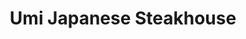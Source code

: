 ---
layout: place
title: Umi Japanese Steakhouse
permalink: /new-york/victor/umi-japanese-steakhouse.html
stateAbbr: NY
stateName: New York
cityName: Victor
seo:
  type: restaurant
  links: null
place_id: ChIJ5_8_zMQz0YkRvD7nk-9yrNE
photos:
  - name: >-
      places/ChIJ5_8_zMQz0YkRvD7nk-9yrNE/photos/AeeoHcKhjDYJ2S08t-UOHf8jxtzAQc_gjLcBkZtV14fruYVFFBSDtWoMalGxjysbjNXgeDMhcYkaPGTLkTlVoZqkbcHUcPMaWWVUfZ1NSXfOeW1zlIC6uMo-egO5v8ZDkqDmyiPC_C48WAz8ON1olLn8phIagAgVb4ETXn2ZKSTeMSxwIZcN1otablS6ILWLsipIXePeJqJo8vB2yTqb6fNeaRIj8wFwO6BwGRmX2mOClNJB-sxjqU-1_vk0l_W-WCcynSofm7ieCYprYSPw0tnV1m_gOj-1-TMugJuS0gw-FXgaPw
    widthPx: 1500
    heightPx: 938
    authorAttributions:
      - displayName: Umi Japanese Steakhouse
        uri: https://maps.google.com/maps/contrib/107354978429302460961
        photoUri: >-
          https://lh3.googleusercontent.com/a-/ALV-UjW7ElQG5x05meu8CQ5RMnu1XX2UgwylEe-wXJgOIm8YfS8dgTU=s100-p-k-no-mo
    flagContentUri: >-
      https://www.google.com/local/imagery/report/?cb_client=maps_api_places.places_api&image_key=!1e10!2sAF1QipO71i_4o7WAma5dBuB6KhjEHYNMzkf-VtPvplgN&hl=en-US
    googleMapsUri: >-
      https://www.google.com/maps/place//data=!3m4!1e2!3m2!1sAF1QipO71i_4o7WAma5dBuB6KhjEHYNMzkf-VtPvplgN!2e10!4m2!3m1!1s0x89d133c4cc3fffe7:0xd1ac72ef93e73ebc
  - name: >-
      places/ChIJ5_8_zMQz0YkRvD7nk-9yrNE/photos/AeeoHcKmSzq0kTC8UYs9KnjXp_AU16BhHiAJjN6DfVmgOGltdnxJpmbLkXOa7o0_MXQavHtpi7q4zjW1Do-u6n7atFRT22RGCGPjOKHLtRkoy2Ro6W-WmoK8bIXMTyUgRHicGSHIJ3cbLNAXmFmqFWw4JJtX57q3U2JhpKR8tnerRxNxG0EOZ6quljmjBqoBjDiGSg7GOkoIWqj3HmApiQ9Q_pHD1MpXocoPtNg-EL7LfnQ_pAa0zXwmzkI2w8VbkwAxUfWcilYBbOOtuvOl13qvDJwrxMaQt3OOKN8-a4HxSug0EhEliHaqDISpCcvbXNhbkUZJn_3vv641c1Uvm-17BYa18EH6h_HPuuNrTosb1zjjzZWsPFjwiB0hytPzlqiL4law_th6b9xdJkywuPcVxbhxcLK8Ah2Ke0VH-UinuDEKNA
    widthPx: 3072
    heightPx: 4080
    authorAttributions:
      - displayName: Tina Spoor
        uri: https://maps.google.com/maps/contrib/104061024151548483751
        photoUri: >-
          https://lh3.googleusercontent.com/a-/ALV-UjXedJdU6d-xpZ4tkrPYn8xdFr5qi0f2IP0TkomzD5m5dGztINAzPQ=s100-p-k-no-mo
    flagContentUri: >-
      https://www.google.com/local/imagery/report/?cb_client=maps_api_places.places_api&image_key=!1e10!2sCIHM0ogKEICAgICV36yaEw&hl=en-US
    googleMapsUri: >-
      https://www.google.com/maps/place//data=!3m4!1e2!3m2!1sCIHM0ogKEICAgICV36yaEw!2e10!4m2!3m1!1s0x89d133c4cc3fffe7:0xd1ac72ef93e73ebc
  - name: >-
      places/ChIJ5_8_zMQz0YkRvD7nk-9yrNE/photos/AeeoHcIsZPWwLhLEUbxYY1o7IRaUtW5KG0NcOwCu8SDGM-AZdMz4Lcu2MQtDdGwLdIJG9cH0YasMgEyjK7xL1sPKh0aCzj9eA3UFKUqcq7EVebvktgnUOH9JwEL1b-p6kEzOz8uP1gQMvoSsVLRKHe9twzh2DDqv-ck2_ndHCZJOjyuIwooI-Jaxv-NsJtN7hQ5Jt88-JdiS-76LCGGxakfThBZb8ExqE1dzwkar3Wq1XHI8e4W2C9o3Ngq2Hkw_dqQydu2L292BXyA5EWdRjVEO8bLtxaMFL4a0rhNEbC2ZvMJh7pgkAUg4SvEF-qyzWsqiP7higHGCOrqHivelCcTeV_qWaItDaJFaN47f2hIfgjcVGPTLYrzlCDDPRKk8jEMtvx_-4J9oh7EDI8CfyXhkjJ1fs7qPMe5psyhyH9WeZh5uog
    widthPx: 1920
    heightPx: 1080
    authorAttributions:
      - displayName: peter davila
        uri: https://maps.google.com/maps/contrib/104563600951258857579
        photoUri: >-
          https://lh3.googleusercontent.com/a-/ALV-UjXVyKhEHFn-udNIb-wAadQF7xKfz3dYjXb-iXEJCJiZ_w1kY-pd=s100-p-k-no-mo
    flagContentUri: >-
      https://www.google.com/local/imagery/report/?cb_client=maps_api_places.places_api&image_key=!1e10!2sCIHM0ogKEICAgICzjaTGKA&hl=en-US
    googleMapsUri: >-
      https://www.google.com/maps/place//data=!3m4!1e2!3m2!1sCIHM0ogKEICAgICzjaTGKA!2e10!4m2!3m1!1s0x89d133c4cc3fffe7:0xd1ac72ef93e73ebc
  - name: >-
      places/ChIJ5_8_zMQz0YkRvD7nk-9yrNE/photos/AeeoHcKxrRe68NzyqcHHr5PCgw9H5bSJtFO_TjJcDM2Tgn6DDhqj0i8KRceEYOw5bJxKOkGw11n1Wi9pYNEYIAp_oMxisYQIBSkTC1KCBpRuG1cZAQK5WnKtobnWutqCHeSXxYOf-BrkKysV8bz1nJ2f6eudusP-eAm3rP3XnT6uweww1B-uFP0vy9MVNehTDxSLEeZUfm258P3eKxVHGJCOBqgNGpj9kr-6DUACWiAeg4HMk3mxmy7inCw67D5Re3wcQuTMnFicoYdEYTgksBngCWDRSLBWRM6FQuKM-_Ck0BNXmXaUqLxvEeV9iKmKVAZ5zltn9SNBkJ8WieXLRYcxUyXdg1OR9LxrtX3obYw_DzqY33jHkynsPM1Hwkr4aHME3UDnnFSMo-jTKIaGSMLMqKYrLOn5gtcrSvOe1dootfmbdw
    widthPx: 1440
    heightPx: 1920
    authorAttributions:
      - displayName: Sarah Northan
        uri: https://maps.google.com/maps/contrib/114124237626876097914
        photoUri: >-
          https://lh3.googleusercontent.com/a-/ALV-UjUsnnZCUuah2M0uhyZA0-ZKP3QQMjuhHqhNEfymtCWyimM_qm8=s100-p-k-no-mo
    flagContentUri: >-
      https://www.google.com/local/imagery/report/?cb_client=maps_api_places.places_api&image_key=!1e10!2sCIHM0ogKEICAgMCQ97jXVw&hl=en-US
    googleMapsUri: >-
      https://www.google.com/maps/place//data=!3m4!1e2!3m2!1sCIHM0ogKEICAgMCQ97jXVw!2e10!4m2!3m1!1s0x89d133c4cc3fffe7:0xd1ac72ef93e73ebc
  - name: >-
      places/ChIJ5_8_zMQz0YkRvD7nk-9yrNE/photos/AeeoHcKGdXOCQiYiJ-oXC3C09qT_xaP0CWFG-k-lhQuVRzwtJTKqCVI4zfEBlsJ204GgvZ48GmZWtmZmaab1RHvoTJu288oqvZp2U1Lst6UMlEhHqvAe_pyXKSOLVohB5SsGNQ-2a412hKJAFWsw5LcsXxAQyNRgoiNGGrit5n1Dnje_j93Rd115buuuMaldJZRnemph8mdOc3AdBLvfQMDCsrT2Zgp6IRHd_YxGJzbWyRs5MmQH4DqMwkxa5V4U9PNLr-2QWSvnil_YZobymC0WNPWM0EbepkpAULgXO2S4TJdvguiJCE3YjKl8KCXvLev5pR6yjzb9PAeMkhr079oUHIGQwgipDirKPGXQ9ZRx6sYvzhsB93AAJW99b_HbzCRrRHnOAWKB2GidnozW-QsEehZ-OB9rQ5R9UayqFMoiS-zw9O5B
    widthPx: 4032
    heightPx: 3024
    authorAttributions:
      - displayName: Irina Fridman
        uri: https://maps.google.com/maps/contrib/102874535096661178314
        photoUri: >-
          https://lh3.googleusercontent.com/a-/ALV-UjX7NCdvfRgtvCUc98hO8-WCyJQtHMXNy0t0Lvc6EDoRu8o6iNc9=s100-p-k-no-mo
    flagContentUri: >-
      https://www.google.com/local/imagery/report/?cb_client=maps_api_places.places_api&image_key=!1e10!2sCIHM0ogKEICAgICshp_Q6wE&hl=en-US
    googleMapsUri: >-
      https://www.google.com/maps/place//data=!3m4!1e2!3m2!1sCIHM0ogKEICAgICshp_Q6wE!2e10!4m2!3m1!1s0x89d133c4cc3fffe7:0xd1ac72ef93e73ebc
  - name: >-
      places/ChIJ5_8_zMQz0YkRvD7nk-9yrNE/photos/AeeoHcJ_RFiVG8dEXDyov_Nlz5ZgogLlBA3pYGe5HLm4uHQ7y1Rk8l_v9c77YUVR6W9jfEnc0CTShLRsldmwcQu4E8ME1WOGT5c2t9m33pRbS5C9IR7fNIoy66tE36GAKMhlJPvPx0NCNKTmcf_hC-fRK6pCSFWetnLbROP1KLfYwUTn0HfiYMflHNBN9wmi1UZKZG3k5Wh7azUd2hldvCPQRjnbHiaXT_nK_QbSwa5_slco1qU10PajX5x2RGIYeXpFwsBvzi6UWI56lZl_t282A1iSpSxsZ8FqJaliCRlc6Z-vgbhfDvnxM8_6f2yqdpKt5U2B41ERTaZKLl_AGFe_ME5-4PQ5JuBHD69_U0y0pPSvvRRY-g8vrEQTKLlUyn1rahLKJmCwkTKvyFkeJ6uIxLqKwb-H4EDaDi9zRkBlJP-F38q2
    widthPx: 3000
    heightPx: 4000
    authorAttributions:
      - displayName: Nick Persad
        uri: https://maps.google.com/maps/contrib/105185342199584682452
        photoUri: >-
          https://lh3.googleusercontent.com/a-/ALV-UjWtQ0En1HEQ7HbVBTDPIKmo8o6gxH9zrcIgh4-fa9vQRDvYrA=s100-p-k-no-mo
    flagContentUri: >-
      https://www.google.com/local/imagery/report/?cb_client=maps_api_places.places_api&image_key=!1e10!2sCIHM0ogKEICAgIDOjqf6ogE&hl=en-US
    googleMapsUri: >-
      https://www.google.com/maps/place//data=!3m4!1e2!3m2!1sCIHM0ogKEICAgIDOjqf6ogE!2e10!4m2!3m1!1s0x89d133c4cc3fffe7:0xd1ac72ef93e73ebc
  - name: >-
      places/ChIJ5_8_zMQz0YkRvD7nk-9yrNE/photos/AeeoHcLO2QXpJtJGO7jsDaaJ48s4MN4TofzJ56Ki6JM6zBE5pP-ZbZZhJLNBU0gQmFafYcaB7AtrZ0im3KMR6aK7z2H8JljeEhoAZ64fjjxK8ocfaia9kpgFiF1irVn8nATj1I0C7MNDKVYIuWdDajDAzpNgUlIvLqOIQPxPlVGnzp-i75wUsm2-Cann6MjTiAdPILt3R9XV70OWAxLlc_kNhhGTJVuc8mwzjTyiGevwFMPXRyovPYAPfOIRR7RcdWkVjt6PKMNBLAIOFh44Go2uzC4LT-k2iL3r0VBhWphtcT9dwQ
    widthPx: 950
    heightPx: 629
    authorAttributions:
      - displayName: Umi Japanese Steakhouse
        uri: https://maps.google.com/maps/contrib/107354978429302460961
        photoUri: >-
          https://lh3.googleusercontent.com/a-/ALV-UjW7ElQG5x05meu8CQ5RMnu1XX2UgwylEe-wXJgOIm8YfS8dgTU=s100-p-k-no-mo
    flagContentUri: >-
      https://www.google.com/local/imagery/report/?cb_client=maps_api_places.places_api&image_key=!1e10!2sAF1QipOrfLVIxAfyjt43GIYhX5i2SYwJuQzr5Yp-ilxr&hl=en-US
    googleMapsUri: >-
      https://www.google.com/maps/place//data=!3m4!1e2!3m2!1sAF1QipOrfLVIxAfyjt43GIYhX5i2SYwJuQzr5Yp-ilxr!2e10!4m2!3m1!1s0x89d133c4cc3fffe7:0xd1ac72ef93e73ebc
  - name: >-
      places/ChIJ5_8_zMQz0YkRvD7nk-9yrNE/photos/AeeoHcIeJaoL3b4DKmfZ_ToAUH_93FduyGYGsnTaBoThZtKWtL7Py6IYtUCkcFZKOdAKcj70d01tZj6OlhxP8hUHu-0QExeuK4yDRvenX9uccM7CJSxpKk5kqb_4BzbRTUmhErBGoeVwqPo0pDOcHdOOH94k0DIMPqZ0TVZSS7B7gdkurCd6aeXCO1tPTNwO12g4sj0hv18gnp3c5Jo5gyzUZq8aUQXTVKvP-rzMXwggWt_1RUmIytaE1HHW2bPswLm_MrNoS2RuuRKiRDtYthlSFFIOwPX88kgTXTWtpEaY2PKw2sfHKG1LiriNpQsix-Iyko0LsGzyv1W7fZ7BKaloUqvqRJdwk3Emr-1B2HP42WABR0k3wNHKKrxRk6hKphUWYKse8F-Pz3dM9-wjK7ZUHkiT5kshGOq_NV3FV9DE8uzPPw
    widthPx: 3000
    heightPx: 4000
    authorAttributions:
      - displayName: Amanda Marsala
        uri: https://maps.google.com/maps/contrib/116062763162349151443
        photoUri: >-
          https://lh3.googleusercontent.com/a/ACg8ocLzvGqSpq2EXfEAiQuOobx0KwlJ71AnlJy7Ch7nGOdg_rY5gw=s100-p-k-no-mo
    flagContentUri: >-
      https://www.google.com/local/imagery/report/?cb_client=maps_api_places.places_api&image_key=!1e10!2sCIHM0ogKEICAgID--u6Fbg&hl=en-US
    googleMapsUri: >-
      https://www.google.com/maps/place//data=!3m4!1e2!3m2!1sCIHM0ogKEICAgID--u6Fbg!2e10!4m2!3m1!1s0x89d133c4cc3fffe7:0xd1ac72ef93e73ebc
  - name: >-
      places/ChIJ5_8_zMQz0YkRvD7nk-9yrNE/photos/AeeoHcKGk_jH7X1P6seXveWqGv06Frs_VRInDb02Ja4a75Wuo62-xJC_xzKK8qbabLPgVe8WqPMbX1sfz2wlS1Mns62xbLpib2ehd6rUsuMpBRK2QpHzqOpR8pM9wN2TXdMS55B1ys_IbBsFBTmUR--56PDiaFJGiqgLVpq7WfRfK4OJbnOsDNXjoPOfNOXnhsxYkyJNq4uet-j2ocxMOzXK5kdbIFyJBvvormtqzQwkMI8KcdwL5NOGr95ucLEPcKGd0cmsEw3DuuDnF9gsVK4GmpXwF4-KWBQEs51oUZgYaT0e68m9SEuiZqnb3noBWTAdnaFLs8Nu96CXX7TZJJu4aAYL2Ez2cCI3qAyePn5Y49sqDsVbS42wyZ30d9nWqQCzff0bb80R8ce4XNZSUINyqxCD768xkc3fGsGMPPiHBb50idcS
    widthPx: 1440
    heightPx: 1080
    authorAttributions:
      - displayName: Hana
        uri: https://maps.google.com/maps/contrib/102197836349227461557
        photoUri: >-
          https://lh3.googleusercontent.com/a/ACg8ocLn_XfJ6zkqo4TXpCGCzdVl6hpCjQwjSXFbpKrdPfRx4-2ieQ=s100-p-k-no-mo
    flagContentUri: >-
      https://www.google.com/local/imagery/report/?cb_client=maps_api_places.places_api&image_key=!1e10!2sCIHM0ogKEICAgICkjqLvnAE&hl=en-US
    googleMapsUri: >-
      https://www.google.com/maps/place//data=!3m4!1e2!3m2!1sCIHM0ogKEICAgICkjqLvnAE!2e10!4m2!3m1!1s0x89d133c4cc3fffe7:0xd1ac72ef93e73ebc
  - name: >-
      places/ChIJ5_8_zMQz0YkRvD7nk-9yrNE/photos/AeeoHcLn1uaUhDJg4Rl2Hp3HgfXpJ-mXDGHrfnxfivQOFQIeAj-Z9uOgIYfWnqXAvHdu0hAAcM9XKkJ-DlpEH5PODEw2t-BoP634YAM1mUz8K2W8dW9YnkktYqYf9v26O8JatKgv5QQC0-aP307byfh__zmfNBNrMbq3xD3Jhpi1v8daGlkdBKRM4tj1WW9VJeeeQWYZm0TJ0WDzuVi-aPKaOkWKHeDtLz3m2Ic8pRIiVZNA35zcvRapRyLaEleawIAMosFkfKn90qBcIa4DPxaEcpq-JJ_EM7uFVbAUSCsn36aw2ib_MQHkWsP7ZOXqNvYDE2YU9CFQtE9EenBRApK-3CjeJansbrZvAcRIghWnz8dPW6LmQEuwrgQ2Lk1ZM5dVvMPeBva990aO8IGQPi7IqdmrvvEixxDJlelzKi5qaD9JLJH5
    widthPx: 4000
    heightPx: 2252
    authorAttributions:
      - displayName: Craig Ross
        uri: https://maps.google.com/maps/contrib/108624964267257944474
        photoUri: >-
          https://lh3.googleusercontent.com/a-/ALV-UjWGrYWLLMnGTxlW42yr3rvMuigm_Fa4uQO0u0bFvoWB-C-i2B54=s100-p-k-no-mo
    flagContentUri: >-
      https://www.google.com/local/imagery/report/?cb_client=maps_api_places.places_api&image_key=!1e10!2sCIHM0ogKEICAgICBqI2TxgE&hl=en-US
    googleMapsUri: >-
      https://www.google.com/maps/place//data=!3m4!1e2!3m2!1sCIHM0ogKEICAgICBqI2TxgE!2e10!4m2!3m1!1s0x89d133c4cc3fffe7:0xd1ac72ef93e73ebc
address: 150 Cobblestone Ct Dr, Victor, NY 14564, USA
street: 150 Cobblestone Ct Dr
city: Victor
state: NY
zip: '14564'
country: USA
neighborhood: null
latitude: '43.031531'
longitude: '-77.440160'
accessibility_options:
  wheelchairAccessibleParking: true
  wheelchairAccessibleEntrance: true
  wheelchairAccessibleRestroom: true
  wheelchairAccessibleSeating: true
business_status: OPERATIONAL
name: Umi Japanese Steakhouse
google_maps_links:
  directionsUri: >-
    https://www.google.com/maps/dir//''/data=!4m7!4m6!1m1!4e2!1m2!1m1!1s0x89d133c4cc3fffe7:0xd1ac72ef93e73ebc!3e0
  placeUri: https://maps.google.com/?cid=15108577223225327292
  writeAReviewUri: >-
    https://www.google.com/maps/place//data=!4m3!3m2!1s0x89d133c4cc3fffe7:0xd1ac72ef93e73ebc!12e1
  reviewsUri: >-
    https://www.google.com/maps/place//data=!4m4!3m3!1s0x89d133c4cc3fffe7:0xd1ac72ef93e73ebc!9m1!1b1
  photosUri: >-
    https://www.google.com/maps/place//data=!4m3!3m2!1s0x89d133c4cc3fffe7:0xd1ac72ef93e73ebc!10e5
primary_type: Japanese Restaurant
opening_hours:
  regular: null
  current: null
secondary_opening_hours:
  regular:
    weekdayDescriptions: null
    type: null
  current:
    weekdayDescriptions: null
    type: null
phone: null
price_level: null
price_range: null
rating: null
rating_count: 0
website: null
description: >-
  Discover Umi Japanese Steakhouse in Victor, NY$$$Umi Japanese Steakhouse in
  Victor, New York, stands out as a welcoming spot for savoring fresh sushi and
  hibachi dishes in a relaxed environment. This Japanese eatery delights with
  its flavorful offerings, including expertly prepared rolls and sizzling grill
  experiences that cater to a variety of tastes. The casual setting makes it an
  ideal choice for casual gatherings or special occasions, blending authentic
  flavors with an approachable vibe. Accessibility features ensure everyone can
  enjoy the experience, from ample parking to easy entry, enhancing its appeal
  for families and groups. Whether you're exploring top-rated Japanese options
  nearby, Umi combines quality ingredients with a lively atmosphere to create
  memorable meals.
generative_summary: >-
  Discover Umi Japanese Steakhouse in Victor, NY$$$Umi Japanese Steakhouse in
  Victor, New York, stands out as a welcoming spot for savoring fresh sushi and
  hibachi dishes in a relaxed environment. This Japanese eatery delights with
  its flavorful offerings, including expertly prepared rolls and sizzling grill
  experiences that cater to a variety of tastes. The casual setting makes it an
  ideal choice for casual gatherings or special occasions, blending authentic
  flavors with an approachable vibe. Accessibility features ensure everyone can
  enjoy the experience, from ample parking to easy entry, enhancing its appeal
  for families and groups. Whether you're exploring top-rated Japanese options
  nearby, Umi combines quality ingredients with a lively atmosphere to create
  memorable meals.
generative_disclosure: Summarized by AI using the Grok-3-Mini model.
reviews: null
review_summary: >-
  Insights from Visitor Feedback$$$Visitors frequently highlight the enjoyable
  sushi selections and lively hibachi performances that bring energy to the
  table. Many appreciate the laid-back vibe that's perfect for casual meetups or
  celebrations, making it a go-to for those seeking authentic Japanese flavors
  without the fuss. While opinions vary, the overall consensus leans positive,
  with folks noting the fresh ingredients and engaging service that keep things
  fun and satisfying. It's often recommended for anyone hunting for reliable
  dining spots in the area, offering a solid mix of taste and entertainment.
  Keep in mind that while experiences can differ, this place maintains a
  welcoming feel that's worth checking out for sushi enthusiasts.
review_disclosure: Summarized by AI using the Grok-3-Mini model.
parking_options: null
payment_options: null
allow_dogs: null
curbside_pickup: null
delivery: null
dine_in: null
good_for_children: null
good_for_groups: null
good_for_sports: null
live_music: null
menu_for_children: null
outdoor_seating: null
reservable: null
restroom: null
serves_beer: null
serves_breakfast: null
serves_brunch: null
serves_cocktails: null
serves_coffee: null
serves_dinner: null
serves_dessert: null
serves_lunch: null
serves_vegetarian_food: null
serves_wine: null
takeout: null
update_category: pro
places_description: null

---